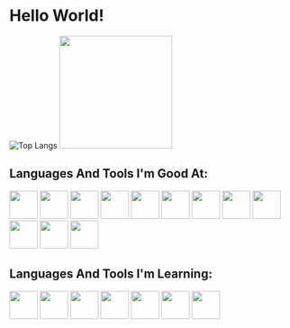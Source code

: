 # Hello World!

![Top Langs](https://github-readme-stats.vercel.app/api/top-langs/?username=Mimi-ctrl&theme=transparent&text_color=999999&title_color=999999)
<img src="https://media.giphy.com/media/WUlplcMpOCEmTGBtBW/giphy.gif" width="200">

## Languages And Tools I'm Good At:
<img src="https://cdn.jsdelivr.net/gh/devicons/devicon/icons/python/python-original.svg" height=50 /> <img src="https://cdn.jsdelivr.net/gh/devicons/devicon/icons/vscode/vscode-original.svg" height=50 />  <img src="https://cdn.jsdelivr.net/gh/devicons/devicon/icons/git/git-original.svg" height=50 /> <img src="https://cdn.jsdelivr.net/gh/devicons/devicon/icons/html5/html5-original.svg" height=50 />  <img src="https://cdn.jsdelivr.net/gh/devicons/devicon/icons/css3/css3-original.svg" height=50 />  <img src="https://cdn.jsdelivr.net/gh/devicons/devicon/icons/postgresql/postgresql-original.svg" height=50 /> <img src="https://cdn.jsdelivr.net/gh/devicons/devicon/icons/linux/linux-original.svg" height=50 />  <img src="https://cdn.jsdelivr.net/gh/devicons/devicon/icons/codecov/codecov-plain.svg" height=50 /> <img src="https://cdn.jsdelivr.net/gh/devicons/devicon/icons/javascript/javascript-original.svg" height=50 /> <img src="https://cdn.jsdelivr.net/gh/devicons/devicon/icons/react/react-original.svg" height=50 /> <img src="https://cdn.jsdelivr.net/gh/devicons/devicon/icons/mongodb/mongodb-original.svg" height=50 /> <img src="https://cdn.jsdelivr.net/gh/devicons/devicon/icons/nodejs/nodejs-original.svg" height=50 />
          
          
          
## Languages And Tools I'm Learning: 
<img src="https://cdn.jsdelivr.net/gh/devicons/devicon/icons/redux/redux-original.svg" height=50  /> <img src="https://cdn.jsdelivr.net/gh/devicons/devicon/icons/graphql/graphql-plain.svg" height=50 /> <img src="https://github.com/Mimi-ctrl/Mimi-ctrl/assets/56686737/0e7ee7da-1d81-4cac-be19-3ad8962559fd" height=50 /> <img src="https://cdn.jsdelivr.net/gh/devicons/devicon/icons/jenkins/jenkins-original.svg" height=50 /> <img src="https://cdn.jsdelivr.net/gh/devicons/devicon/icons/docker/docker-original-wordmark.svg" height=50 /> <img src="https://cdn.jsdelivr.net/gh/devicons/devicon@latest/icons/groovy/groovy-original.svg" height=50 /> <img src="https://cdn.jsdelivr.net/gh/devicons/devicon/icons/typescript/typescript-original.svg" height=50 />
          
